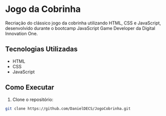# Jogo da Cobrinha

Recriação do clássico jogo da cobrinha utilizando HTML, CSS e JavaScript, desenvolvido durante o bootcamp JavaScript Game Developer da Digital Innovation One.

## Tecnologias Utilizadas

- HTML
- CSS
- JavaScript

## Como Executar

1. Clone o repositório:

```bash
git clone https://github.com/DanielDECS/JogoCobrinha.git

